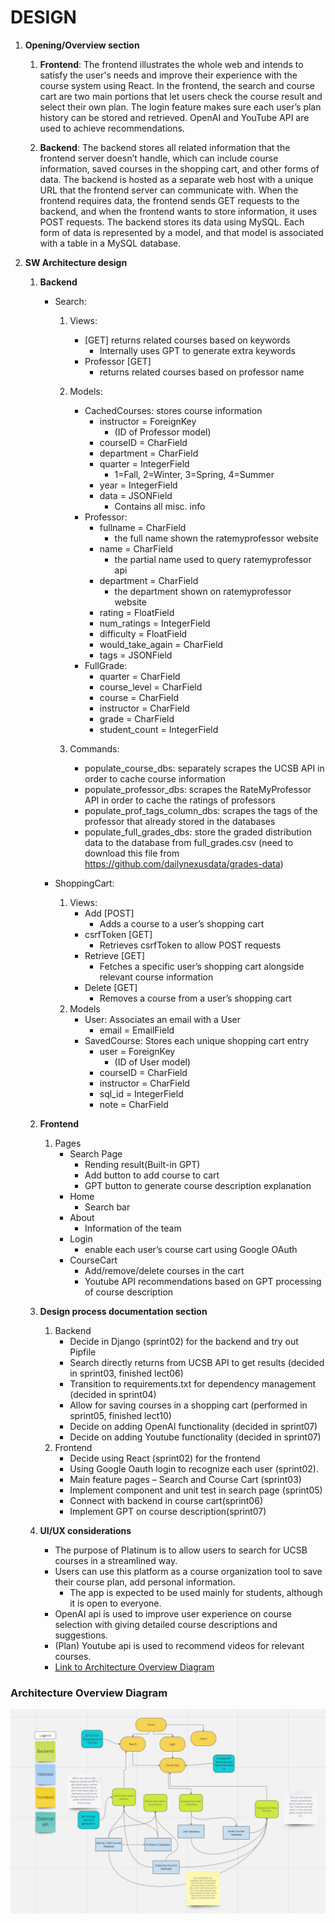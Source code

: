 # DESIGN

1. **Opening/Overview section**
    1. **Frontend**: The frontend illustrates the whole web and intends to satisfy the user's needs and improve their experience with the course system using React. In the frontend, the search and course cart are two main portions that let users check the course result and select their own plan. The login feature makes sure each user’s plan history can be stored and retrieved. OpenAI and YouTube API are used to achieve recommendations.

    2. **Backend**: The backend stores all related information that the frontend server doesn’t handle, which can include course information, saved courses in the shopping cart, and other forms of data. The backend is hosted as a separate web host with a unique URL that the frontend server can communicate with. When the frontend requires data, the frontend sends GET requests to the backend, and when the frontend wants to store information, it uses POST requests. The backend stores its data using MySQL. Each form of data is represented by a model, and that model is associated with a table in a MySQL database.

2. **SW Architecture design**
    1. **Backend**
        * Search:
            1. Views:
                * [GET] returns related courses based on keywords
                    * Internally uses GPT to generate extra keywords
                * Professor [GET]
                    * returns related courses based on professor name
            2. Models:
                * CachedCourses: stores course information
                    * instructor = ForeignKey
                        * (ID of Professor model)
                    * courseID = CharField
                    * department = CharField
                    * quarter = IntegerField
                        * 1=Fall, 2=Winter, 3=Spring, 4=Summer
                    * year = IntegerField
                    * data = JSONField
                        * Contains all misc. info
                * Professor:
                    * fullname = CharField
                       * the full name shown the ratemyprofessor website
                    * name = CharField
                       * the partial name used to query ratemyprofessor api
                    * department = CharField
                        * the department shown on ratemyprofessor website
                    * rating = FloatField
                    * num_ratings = IntegerField
                    * difficulty = FloatField
                    * would_take_again = CharField
                    * tags = JSONField
                 * FullGrade:
                    * quarter = CharField
                    * course_level = CharField
                    * course = CharField
                    * instructor = CharField
                    * grade = CharField
                    * student_count = IntegerField
          
          
              
            3. Commands:
                * populate_course_dbs: separately scrapes the UCSB API in order to cache course information
                * populate_professor_dbs: scrapes the RateMyProfessor API in order to cache the ratings of professors
                * populate_prof_tags_column_dbs: scrapes the tags of the professor that already stored in the databases
                * populate_full_grades_dbs: store the graded distribution data to the database from full_grades.csv
                  (need to download this file from https://github.com/dailynexusdata/grades-data)
        
        * ShoppingCart:
            1. Views:
                * Add [POST]
                    * Adds a course to a user’s shopping cart
                * csrfToken [GET]
                    * Retrieves csrfToken to allow POST requests
                * Retrieve [GET]
                    * Fetches a specific user’s shopping cart alongside relevant course information
                * Delete [GET]
                    * Removes a course from a user’s shopping cart
            2. Models
                * User: Associates an email with a User
                    * email = EmailField
                * SavedCourse: Stores each unique shopping cart entry
                    * user = ForeignKey
                        * (ID of User model)
                    * courseID = CharField
                    * instructor = CharField
                    * sql_id = IntegerField
                    * note = CharField

    2. **Frontend**
        1. Pages
            * Search Page
                * Rending result(Built-in GPT)
                * Add button to add course to cart
                * GPT button to generate course description explanation
            * Home
                * Search bar
            * About
                * Information of the team
            * Login
                * enable each user’s course cart using Google OAuth
            * CourseCart
                * Add/remove/delete courses in the cart
                * Youtube API recommendations based on GPT processing of course description

    3. **Design process documentation section**
        1. Backend
            * Decide in Django (sprint02) for the backend and try out Pipfile
            * Search directly returns from UCSB API to get results (decided in sprint03, finished lect06)
            * Transition to requirements.txt for dependency management (decided in sprint04)
            * Allow for saving courses in a shopping cart (performed in sprint05, finished lect10)
            * Decide on adding OpenAI functionality (decided in sprint07)
            * Decide on adding Youtube functionality (decided in sprint07)
        2. Frontend
            * Decide using React (sprint02) for the frontend
            * Using Google Oauth login to recognize each user (sprint02). 
            * Main feature pages – Search and Course Cart (sprint03)
            * Implement component and unit test in search page (sprint05)
            * Connect with backend in course cart(sprint06)
            * Implement GPT on course description(sprint07)

    4. **UI/UX considerations**
        * The purpose of Platinum is to allow users to search for UCSB courses in a streamlined way.
        * Users can use this platform as a course organization tool to save their course plan, add personal information.
            * The app is expected to be used mainly for students, although it is open to everyone.
        * OpenAI api is used to improve user experience on course selection with giving detailed course descriptions and suggestions.
        * (Plan) Youtube api is used to recommend videos for relevant courses.
        * [Link to Architecture Overview Diagram](https://miro.com/app/board/uXjVNmFvuas=/?share_link_id=192027045456)

### Architecture Overview Diagram
![Architecture overview diagram](arch-diagram.png)
